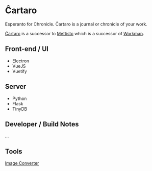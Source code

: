 # Ĉartaro
Esperanto for Chronicle. Ĉartaro is a journal or chronicle of your work. 

[Ĉartaro](https://github.com/ccaroon/cartaro) is a successor to [Mettisto](https://github.com/ccaroon/metiisto) which is a successor of [Workman](https://github.com/ccaroon/workman).

## Front-end / UI
* Electron
* VueJS
* Vuetify

## Server
* Python
* Flask
* TinyDB

## Developer / Build Notes
...

## Tools
[Image Converter](https://anyconv.com/png-to-icns-converter/)
